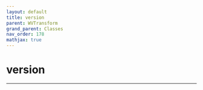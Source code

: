 ```yaml
---
layout: default
title: version
parent: WVTransform
grand_parent: Classes
nav_order: 178
mathjax: true
---
```


#  version




---

